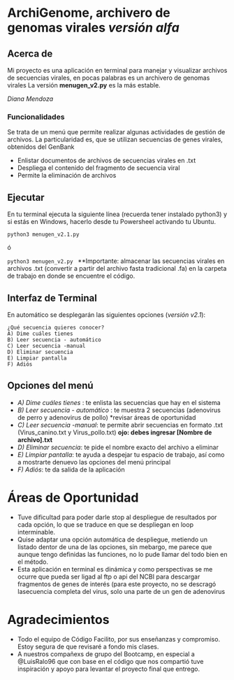 # ArchiGenome, archivero de genomas virales *versión alfa* 
##  Acerca de ##
Mi proyecto es una aplicación en terminal para manejar y visualizar archivos de secuencias virales, en pocas palabras es un archivero de genomas virales 
La versión **menugen_v2.py** es la más estable.</p> *Diana Mendoza*

### Funcionalidades ###
Se trata de un menú que permite realizar algunas actividades de gestión de archivos. La particularidad es, que se utilizan secuencias de genes virales, obtenidos del GenBank 
* Enlistar documentos de archivos de secuencias virales en .txt
* Despliega el contenido del fragmento de secuencia viral
* Permite la eliminación de archivos

## Ejecutar ##
En tu terminal ejecuta la siguiente línea (recuerda tener instalado python3) y si estás en Windows, hacerlo desde tu Powersheel activando tu Ubuntu.</p>

``python3 menugen_v2.1.py ``  </p> 
ó </p> 
``python3 menugen_v2.py ``
**Importante: almacenar las secuencias virales en archivos .txt (convertir a partir del archivo fasta tradicional .fa) en la carpeta de trabajo en donde se encuentre el código.

## Interfaz de Terminal ##

En automático se desplegarán las siguientes opciones (*versión v2.1*):
```
¿Qué secuencia quieres conocer?
A) Dime cuáles tienes 
B) Leer secuencia - automático 
C) Leer secuencia -manual 
D) Eliminar secuencia
E) Limpiar pantalla
F) Adiós

```
## Opciones del menú
* *A) Dime cuáles tienes* : te enlista las secuencias que hay en el sistema
* *B) Leer secuencia - automático* : te muestra 2 secuencias (adenovirus de perro y adenovirus de pollo) *revisar áreas de oportunidad
* *C) Leer secuencia -manual*: te permite abrir secuencias en formato .txt (Virus_canino.txt y Virus_pollo.txt) **ojo: debes ingresar [Nombre de archivo].txt**
* *D) Eliminar secuencia*: te pide el nombre exacto del archivo a eliminar 
* *E) Limpiar pantalla*: te ayuda a despejar tu espacio de trabajo, así como a mostrarte denuevo las opciones del menú principal
* *F) Adiós*: te da salida de la aplicación

# Áreas de Oportunidad

* Tuve dificultad para poder darle stop al despliegue de resultados por cada opción, lo que se traduce en que se despliegan en loop interminable.
* Quise adaptar una opción automática de despliegue, metiendo un listado dentor de una de las opciones, sin mebargo, me parece que aunque tengo definidas las funciones, no lo pude llamar del todo bien en el método.
* Esta aplicación en terminal es dinámica y como perspectivas se me ocurre que pueda ser ligad al ftp o api del NCBI para descargar fragmentos de genes de interés (para este proyecto, no se descragó lasecuencia completa del virus, solo una parte de un gen de adenovirus


# Agradecimientos
- Todo el equipo de Código Facilito, por sus enseñanzas y compromiso. Estoy segura de que revisaré a fondo mis clases. 
- A nuestros compañexs de grupo del Bootcamp, en especial a @LuisRalo96 que con base en el código que nos compartió tuve inspiración y apoyo para levantar el proyecto final que entrego.


